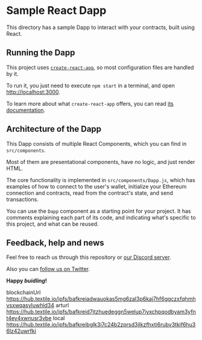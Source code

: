 # Sample React Dapp


This directory has a sample Dapp to interact with your contracts, built using
React.

## Running the Dapp

This project uses [`create-react-app`](https://create-react-app.dev/), so most
configuration files are handled by it.

To run it, you just need to execute `npm start` in a terminal, and open
[http://localhost:3000](http://localhost:3000).

To learn more about what `create-react-app` offers, you can read
[its documentation](https://create-react-app.dev/docs/getting-started).

## Architecture of the Dapp

This Dapp consists of multiple React Components, which you can find in
`src/components`.

Most of them are presentational components, have no logic, and just render HTML.

The core functionality is implemented in `src/components/Dapp.js`, which has
examples of how to connect to the user's wallet, initialize your Ethereum
connection and contracts, read from the contract's state, and send transactions.

You can use the `Dapp` component as a starting point for your project. It has
comments explaining each part of its code, and indicating what's specific to
this project, and what can be reused.

## Feedback, help and news

Feel free to reach us through this repository or
[our Discord server](https://invite.gg/HardhatSupport).

Also you can [follow us on Twitter](https://twitter.com/HardhatHQ).

**Happy _buidling_!**




blockchainUrl https://hub.textile.io/ipfs/bafkreiadwauokas5mg6zal3p6kaj7hf6ggczxfqhmhvsxwqasyluwhld34
arturl https://hub.textile.io/ipfs/bafkreid7jtzhuedeggn5welup7iyxchpqodbyam3yfnt4ey4xwnusr3vbe
local https://hub.textile.io/ipfs/bafkreibglk3i7c24b2zprsd3jlkzfhxti6rubv3tkif6hu36lz42uwrfki
